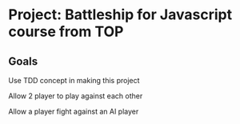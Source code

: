 <h1>Project: Battleship for Javascript course from TOP</h1>
<h2>Goals</h2>
<p>Use TDD concept in making this project</p>
<p>Allow 2 player to play against each other</p>
<p>Allow a player fight against an AI player</p>